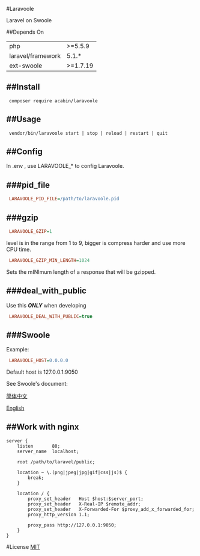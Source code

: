 #Laravoole

Laravel on Swoole

##Depends On

<table>
	<tr>
		<td>php</td><td>>=5.5.9</td>
	</tr>
	<tr>
		<td>laravel/framework</td><td>5.1.*</td>
	</tr>
	<tr>
		<td>ext-swoole</td><td>>=1.7.19</td>
	</tr>
</table>


##Install
---------

```shell
 composer require acabin/laravoole
```

##Usage
-------

```shell
 vendor/bin/laravoole start | stop | reload | restart | quit
```

##Config
--------

In .env , use LARAVOOLE_* to config Laravoole.

###pid_file
-----------

```INI
 LARAVOOLE_PID_FILE=/path/to/laravoole.pid
```

###gzip
-------

```INI
 LARAVOOLE_GZIP=1
```

level is in the range from 1 to 9, bigger is compress harder and use more CPU time.

```INI
 LARAVOOLE_GZIP_MIN_LENGTH=1024
```

Sets the mINImum length of a response that will be gzipped.

###deal\_with\_public
---------------------

Use this ***ONLY*** when developing

```INI
 LARAVOOLE_DEAL_WITH_PUBLIC=true
```

###Swoole
---------

Example:

```INI
 LARAVOOLE_HOST=0.0.0.0
```

Default host is 127.0.0.1:9050

See Swoole's document:

[简体中文](http://wiki.swoole.com/wiki/page/274.html)

[English](https://cdn.rawgit.com/tchiotludo/swoole-ide-helper/dd73ce0dd949870daebbf3e8fee64361858422a1/docs/classes/swoole_server.html#method_set)

##Work with nginx
-----------------

```Nginx
server {
	listen       80;
	server_name  localhost;

	root /path/to/laravel/public;

	location ~ \.(png|jpeg|jpg|gif|css|js)$ {
		break;
	}

	location / {
		proxy_set_header   Host $host:$server_port;
		proxy_set_header   X-Real-IP $remote_addr;
		proxy_set_header   X-Forwarded-For $proxy_add_x_forwarded_for;
		proxy_http_version 1.1;

		proxy_pass http://127.0.0.1:9050;
	}
}
```

#License
[MIT](LICENSE)
